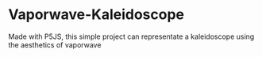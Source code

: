 # Vaporwave-Kaleidoscope
Made with P5JS, this simple project can representate a kaleidoscope using the aesthetics of vaporwave
